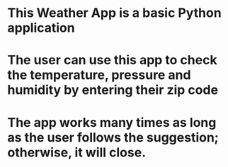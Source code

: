 # This Weather App is a basic Python application
# The user can use this app to check the temperature, pressure and humidity by entering their zip code
# The app works many times as long as the user follows the suggestion; otherwise, it will close.
